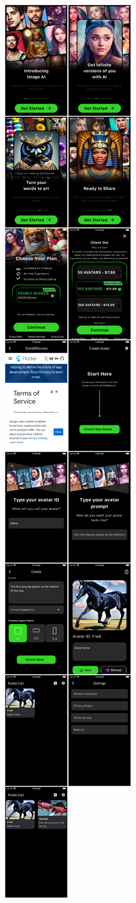 <img src="images/alartss1.png" alt="AlArtAvatar" width="200" height="auto"> 
<img src="images/alartss2.png" alt="AlArtAvatar" width="200" height="auto"> 
<img src="images/alartss3.png" alt="AlArtAvatar" width="200" height="auto">
<img src="images/alartss4.png" alt="AlArtAvatar" width="200" height="auto">
<img src="images/alartss5.png" alt="AlArtAvatar" width="200" height="auto">
<img src="images/alartss6.png" alt="AlArtAvatar" width="200" height="auto">
<img src="images/alartss7.png" alt="AlArtAvatar" width="200" height="auto">
<img src="images/alartss8.png" alt="AlArtAvatar" width="200" height="auto">
<img src="images/alartss9.png" alt="AlArtAvatar" width="200" height="auto">
<img src="images/alartss10.png" alt="AlArtAvatar" width="200" height="auto">
<img src="images/alartss11.png" alt="AlArtAvatar" width="200" height="auto">
<img src="images/alartss12.png" alt="AlArtAvatar" width="200" height="auto">
<img src="images/alartss13.png" alt="AlArtAvatar" width="200" height="auto">
<img src="images/alartss14.png" alt="AlArtAvatar" width="200" height="auto">
<img src="images/alartss15.png" alt="AlArtAvatar" width="200" height="auto">


